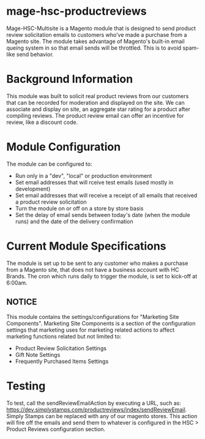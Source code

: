 # mage-hsc-productreviews
Mage-HSC-Multisite is a Magento module that is designed to send product review solicitation emails to customers who've made a purchase from a Magento site.
The module takes advantage of Magento's built-in email queing system in so that email sends will be throttled. This is to avoid spam-like send behavior.

# Background Information
This module was built to solicit real product reviews from our customers that can be recorded for moderation and displayed on the site. 
We can associate and display on site, an aggregate star rating for a product after compiling reviews.
The product review email can offer an incentive for review, like a discount code.

# Module Configuration
The module can be configured to:
- Run only in a "dev", "local" or production environment 
- Set email addresses that will rceive test emails (used mostly in development)
- Set email addresses that will receive a receipt of all emails that received a product review solicitation
- Turn the module on or off on a store by store basis 
- Set the delay of email sends between today's date (when the module runs) and the date of the delivery confirmation 

# Current Module Specifications
The module is set up to be sent to any customer who makes a purchase from a Magento site, that does not have a business account with HC Brands.
The cron which runs daily to trigger the module, is set to kick-off at 6:00am.

## NOTICE
This module contains the settings/configurations for "Marketing Site Components". Marketing Site Components is a section of the configuration settings that marketing uses for marketing related actions to affect marketing functions related but not limited to:
- Product Review Solicitation Settings
- Gift Note Settings
- Frequently Purchased Items Settings

# Testing
To test, call the sendReviewEmailAction by executing a URL, such as: https://dev.simplystamps.com/productreviews/index/sendReviewEmail. Simply Stamps can be replaced with any of our magento stores. This action will fire off the emails and send them to whatever is configured in the HSC > Product Reviews configuration section.

